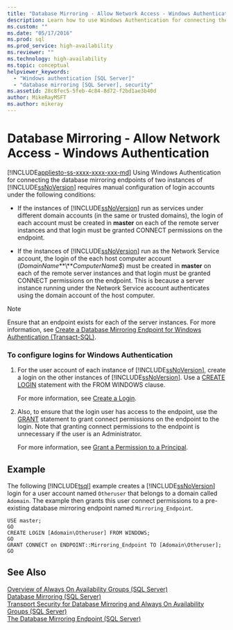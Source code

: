 ```yaml
---
title: "Database Mirroring - Allow Network Access - Windows Authentication | Microsoft Docs"
description: Learn how to use Windows Authentication for connecting the database mirroring endpoints of two instances of SQL Server, which can require manual configuration.
ms.custom: ""
ms.date: "05/17/2016"
ms.prod: sql
ms.prod_service: high-availability
ms.reviewer: ""
ms.technology: high-availability
ms.topic: conceptual
helpviewer_keywords: 
  - "Windows authentication [SQL Server]"
  - "database mirroring [SQL Server], security"
ms.assetid: 28c8fec5-5feb-4c84-8d72-f2bd1ae3b40d
author: MikeRayMSFT
ms.author: mikeray
---
```

# Database Mirroring - Allow Network Access - Windows Authentication
[!INCLUDE[appliesto-ss-xxxx-xxxx-xxx-md](../../includes/appliesto-ss-xxxx-xxxx-xxx-md.md)]
  Using Windows Authentication for connecting the database mirroring endpoints of two instances of [!INCLUDE[ssNoVersion](../../includes/ssnoversion-md.md)] requires manual configuration of login accounts under the following conditions:  
  
-   If the instances of [!INCLUDE[ssNoVersion](../../includes/ssnoversion-md.md)] run as services under different domain accounts (in the same or trusted domains), the login of each account must be created in **master** on each of the remote server instances and that login must be granted CONNECT permissions on the endpoint.  
  
-   If the instances of [!INCLUDE[ssNoVersion](../../includes/ssnoversion-md.md)] run as the Network Service account, the login of the each host computer account (*DomainName***\\***ComputerName$*) must be created in **master** on each of the remote server instances and that login must be granted CONNECT permissions on the endpoint. This is because a server instance running under the Network Service account authenticates using the domain account of the host computer.  
  
> [!NOTE]  
>  Ensure that an endpoint exists for each of the server instances. For more information, see [Create a Database Mirroring Endpoint for Windows Authentication &#40;Transact-SQL&#41;](../../database-engine/database-mirroring/create-a-database-mirroring-endpoint-for-windows-authentication-transact-sql.md).  
  
### To configure logins for Windows Authentication  
  
1.  For the user account of each instance of [!INCLUDE[ssNoVersion](../../includes/ssnoversion-md.md)], create a login on the other instances of [!INCLUDE[ssNoVersion](../../includes/ssnoversion-md.md)]. Use a [CREATE LOGIN](../../t-sql/statements/create-login-transact-sql.md) statement with the FROM WINDOWS clause.  
  
     For more information, see [Create a Login](../../relational-databases/security/authentication-access/create-a-login.md).  
  
2.  Also, to ensure that the login user has access to the endpoint, use the [GRANT](../../t-sql/statements/grant-transact-sql.md) statement to grant connect permissions on the endpoint to the login. Note that granting connect permissions to the endpoint is unnecessary if the user is an Administrator.  
  
     For more information, see [Grant a Permission to a Principal](../../relational-databases/security/authentication-access/grant-a-permission-to-a-principal.md).  
  
## Example  
 The following [!INCLUDE[tsql](../../includes/tsql-md.md)] example creates a [!INCLUDE[ssNoVersion](../../includes/ssnoversion-md.md)] login for a user account named `Otheruser` that belongs to a domain called `Adomain`. The example then grants this user connect permissions to a pre-existing database mirroring endpoint named `Mirroring_Endpoint`.  
  
```  
USE master;  
GO  
CREATE LOGIN [Adomain\Otheruser] FROM WINDOWS;  
GO  
GRANT CONNECT on ENDPOINT::Mirroring_Endpoint TO [Adomain\Otheruser];  
GO  
```  
  
## See Also  
 [Overview of Always On Availability Groups &#40;SQL Server&#41;](../../database-engine/availability-groups/windows/overview-of-always-on-availability-groups-sql-server.md)   
 [Database Mirroring &#40;SQL Server&#41;](../../database-engine/database-mirroring/database-mirroring-sql-server.md)   
 [Transport Security for Database Mirroring and Always On Availability Groups &#40;SQL Server&#41;](../../database-engine/database-mirroring/transport-security-database-mirroring-always-on-availability.md)   
 [The Database Mirroring Endpoint &#40;SQL Server&#41;](../../database-engine/database-mirroring/the-database-mirroring-endpoint-sql-server.md)  
  
  

